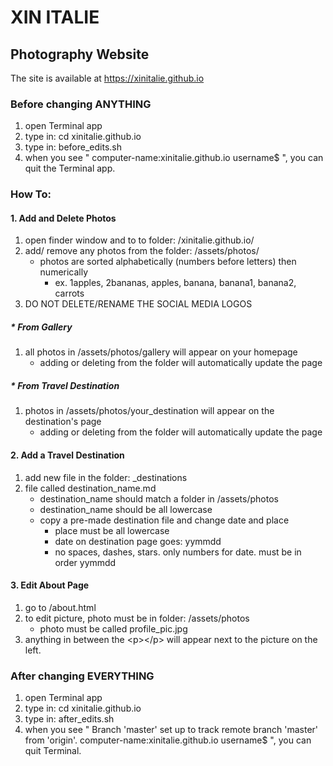 # XIN ITALIE
## Photography Website

The site is available at https://xinitalie.github.io

### Before changing ANYTHING
1. open Terminal app
2. type in: cd xinitalie.github.io
3. type in: before_edits.sh
4. when you see " computer-name:xinitalie.github.io username$ ", you can quit the Terminal app.

### How To:
#### 1. Add and Delete Photos
1. open finder window and to to folder: /xinitalie.github.io/
2. add/ remove any photos from the folder: /assets/photos/
	* photos are sorted alphabetically (numbers before letters) then numerically
		- ex. 1apples, 2bananas, apples, banana, banana1, banana2, carrots
3. DO NOT DELETE/RENAME THE SOCIAL MEDIA LOGOS
##### * From Gallery
1. all photos in /assets/photos/gallery will appear on your homepage
	* adding or deleting from the folder will automatically update the page
##### * From Travel Destination
1. photos in /assets/photos/your_destination will appear on the destination's page
	* adding or deleting from the folder will automatically update the page
#### 2. Add a Travel Destination
1. add new file in the folder: \_destinations
2. file called destination_name.md
	* destination_name should match a folder in /assets/photos
	* destination_name should be all lowercase
	* copy a pre-made destination file and change date and place
		- place must be all lowercase
		- date on destination page goes: yymmdd
		- no spaces, dashes, stars. only numbers for date. must be in order yymmdd
#### 3. Edit About Page
1. go to /about.html
2. to edit picture, photo must be in folder: /assets/photos
	* photo must be called profile_pic.jpg
3. anything in between the \<p\>\</p\> will appear next to the picture on the left.

### After changing EVERYTHING
1. open Terminal app
2. type in: cd xinitalie.github.io
3. type in: after_edits.sh
4. when you see " Branch 'master' set up to track remote branch 'master' from 'origin'. computer-name:xinitalie.github.io username$ ", you can quit Terminal.
